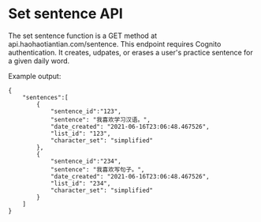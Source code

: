 # Set sentence API

The set sentence function is a GET method at api.haohaotiantian.com/sentence.
This endpoint requires Cognito authentication. It creates, udpates, or erases a user's practice sentence for a given daily word.

Example output:
````
{
    "sentences":[
        {
            "sentence_id":"123",
            "sentence": "我喜欢学习汉语。",
            "date_created": "2021-06-16T23:06:48.467526",
            "list_id": "123",
            "character_set": "simplified"
        },
        {
            "sentence_id":"234",
            "sentence": "我喜欢写句子。",
            "date_created": "2021-06-16T23:06:48.467526",
            "list_id": "234",
            "character_set": "simplified"
        }
    ]   
}